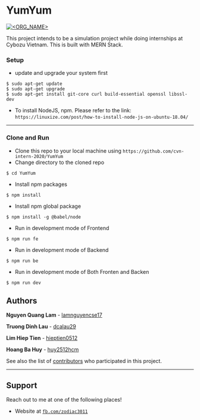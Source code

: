 # YumYum
[![<ORG_NAME>](https://circleci.com/gh/cvn-intern-2020/YumYum.svg?style=shield)](<LINK>)

This project intends to be a simulation project while doing internships at Cybozu Vietnam. This is built with MERN Stack.

### Setup

- update and upgrade your system first

```shell
$ sudo apt-get update
$ sudo apt-get upgrade
$ sudo apt-get install git-core curl build-essential openssl libssl-dev
```

- To install NodeJS, npm. Please refer to the link:
`https://linuxize.com/post/how-to-install-node-js-on-ubuntu-18.04/`

---

### Clone and Run
- Clone this repo to your local machine using `https://github.com/cvn-intern-2020/YumYum`
- Change directory to the cloned repo
```shell
$ cd YumYum
```
- Install npm packages
```shell
$ npm install
```
- Install npm global package
```shell
$ npm install -g @babel/node
```

- Run in development mode of Frontend
```shell
$ npm run fe
```

- Run in development mode of Backend
```shell
$ npm run be
```

- Run in development mode of Both Fronten and Backen
```shell
$ npm run dev
```

## Authors

**Nguyen Quang Lam** - [lamnguyencse17](https://github.com/lamnguyencse17)

**Truong Dinh Lau** - [dcalau29](https://github.com/dcalau29)

**Lim Hiep Tien** - [hieptien0512](https://github.com/hieptien0512)

**Hoang Ba Huy** - [huy2512hcm](https://github.com/huy2512hcm)

See also the list of [contributors](https://github.com/cvn-intern-2020/YumYum/graphs/contributors) who participated in this project.

---
## Support

Reach out to me at one of the following places!

- Website at <a href="https://www.facebook.com/zodiac3011" target="_blank">`fb.com/zodiac3011`</a>
